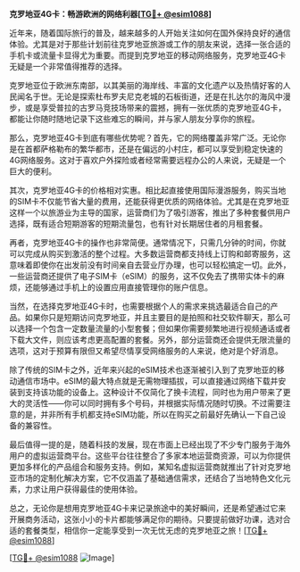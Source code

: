 **克罗地亚4G卡：畅游欧洲的网络利器[[TG💪+ @esim1088](https://t.me/s/esim1088)]**

近年来，随着国际旅行的普及，越来越多的人开始关注如何在国外保持良好的通信体验。尤其是对于那些计划前往克罗地亚旅游或工作的朋友来说，选择一张合适的手机卡或流量卡显得尤为重要。而提到克罗地亚的移动网络服务，克罗地亚4G卡无疑是一个非常值得推荐的选择。

克罗地亚位于欧洲东南部，以其美丽的海岸线、丰富的文化遗产以及热情好客的人民闻名于世。无论是探索杜布罗夫尼克老城的石板街道，还是在扎达尔的海风中漫步，或是享受普拉的古罗马竞技场带来的震撼，拥有一张优质的克罗地亚4G卡，都能让你随时随地记录下这些难忘的瞬间，并与家人朋友分享你的旅程。

那么，克罗地亚4G卡到底有哪些优势呢？首先，它的网络覆盖非常广泛。无论你是在首都萨格勒布的繁华都市，还是在偏远的小村庄，都可以享受到稳定快速的4G网络服务。这对于喜欢户外探险或者经常需要远程办公的人来说，无疑是一个巨大的便利。

其次，克罗地亚4G卡的价格相对实惠。相比起直接使用国际漫游服务，购买当地的SIM卡不仅能节省大量的费用，还能获得更优质的网络体验。尤其是在克罗地亚这样一个以旅游业为主导的国家，运营商们为了吸引游客，推出了多种套餐供用户选择，既有适合短期游客的短期流量包，也有针对长期居住者的月租套餐。

再者，克罗地亚4G卡的操作也非常简便。通常情况下，只需几分钟的时间，你就可以完成从购买到激活的整个过程。大多数运营商都支持线上订购和邮寄服务，这意味着即使你在出发前没有时间亲自去营业厅办理，也可以轻松搞定一切。此外，一些运营商还提供了电子SIM卡（eSIM）的服务，这不仅免去了携带实体卡的麻烦，还能够通过手机上的设置应用直接管理你的账户信息。

当然，在选择克罗地亚4G卡时，也需要根据个人的需求来挑选最适合自己的产品。如果你只是短期访问克罗地亚，并且主要目的是拍照和社交软件聊天，那么可以选择一个包含一定数量流量的小型套餐；但如果你需要频繁地进行视频通话或者下载大文件，则应该考虑更高配置的套餐。另外，部分运营商还会提供无限流量的选项，这对于预算有限但又希望尽情享受网络服务的人来说，绝对是个好消息。

除了传统的SIM卡之外，近年来兴起的eSIM技术也逐渐被引入到了克罗地亚的移动通信市场中。eSIM的最大特点就是无需物理插拔，可以直接通过网络下载并安装到支持该功能的设备上。这种设计不仅简化了换卡流程，同时也为用户带来了更大的灵活性——你可以同时拥有多个号码，并根据实际情况随时切换。不过需要注意的是，并非所有手机都支持eSIM功能，所以在购买之前最好先确认一下自己设备的兼容性。

最后值得一提的是，随着科技的发展，现在市面上已经出现了不少专门服务于海外用户的虚拟运营商平台。这些平台往往整合了多家本地运营商资源，可以为你提供更加多样化的产品组合和服务支持。例如，某知名虚拟运营商就推出了针对克罗地亚市场的定制化解决方案，它不仅涵盖了基础通信需求，还结合了当地特色文化元素，力求让用户获得最佳的使用体验。

总之，无论你是想用克罗地亚4G卡来记录旅途中的美好瞬间，还是希望通过它来开展商务活动，这张小小的卡片都能够满足你的期待。只要提前做好功课，选对合适的套餐类型，相信你一定能享受到一次无忧无虑的克罗地亚之旅！[[TG💪+ @esim1088](https://t.me/s/esim1088)]

[[TG💪+ @esim1088](https://t.me/s/esim1088) ![Image](https://i.postimg.cc/4NQfJmqS/Snipaste-2025-05-13-00-14-12.png)]